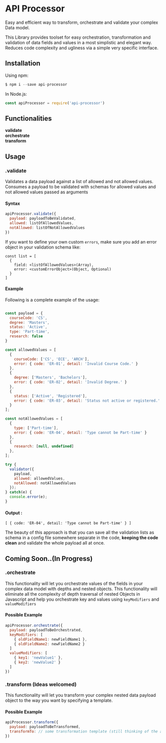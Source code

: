 # API Processor
Easy and efficient way to transform, orchestrate and validate your complex Data model.<br/>

This Library provides toolset for easy orchestration, transformation and validation of data fields and values in a most simplistic and elegant way.
Reduces code complexity and ugliness via a simple very specific interface.

## Installation

Using npm:

```javascript
$ npm i --save api-processor
```

In Node.js:

```javascript
const apiProcessor = require('api-processor')
```

## Functionalities
<b>validate <br/>
orchestrate<br/>
transform<br/></b>

## Usage

### .validate
Validates a data payload against a list of allowed and not allowed values.<br/>
Consumes a payload to be validated with schemas for allowed values and not allowed values passed as arguments

#### Syntax
```javascript
apiProcessor.validate({
  payload: payloadToBeValidated,
  allowed: listOfAllowedValues,
  notAllowed: listOfNotAllowedValues
})
```

If you want to define your own custom `errors`, make sure you add an error object in your validation schema like:

```
const list = [
  {
    field: <listOfAllowedValues>(Array),
    error: <customErrorObject>(Object, Optional)
  }
]
```

#### Example
Following is a complete example of the usage:

```javascript

const payload = {
  courseCode: 'CS',
  degree: 'Masters',
  status: 'Active',
  type: 'Part-time',
  research: false
}

const allowedValues = [
  {
    courseCode: ['CS', 'ECE', 'ARCH'],
    error: { code: 'ER-01', detail: 'Invalid Course Code.' }
  },
  {
    degree: ['Masters', 'Bachelors'],
    error: { code: 'ER-02', detail: 'Invalid Degree.' }
  },
  {
    status: ['Active', 'Registered'],
    error: { code: 'ER-03', detail: 'Status not active or registered.' }
  }
];

const notAllowedValues = [
  {
    type: ['Part-time'],
    error: { code: 'ER-04', detail: 'Type cannot be Part-time' }
  },
  {
    research: [null, undefined]
  },
];

try {
  validator({
    payload,
    allowed: allowedValues,
    notAllowed: notAllowedValues
  });
} catch(e) {
  console.error(e);
}
```

#### Output :
 `[ { code: 'ER-04', detail: 'Type cannot be Part-time' } ]`

The beauty of this approach is that you can save all the validation lists as schema in a config file somewhere separate in the code, <b>keeping the code clean</b> and validate the whole payload all at once.


## Coming Soon..(In Progress)

### .orchestrate
This functionality will let you orchestrate values of the fields in your complex data model with depths and nested objects.
This functionality will eliminate all the complexity of depth traversal of nested Objects in Javascript and help you orchestrate key and values using `keyModifiers` and `valueModifiers`

#### Possible Example
```javascript
apiProcessor.orchestrate({
  payload: payloadToBeOrchestrated,
  keyModifiers: [
    { oldFieldName1: newFieldName1 },
    { oldFieldName2: newFieldName2 }
  ]
  valueModifiers: [
    { key1: 'newValue1' },
    { key2: 'newValue2' }
  ]
})
```

### .transform (Ideas welcomed)
This functionality will let you transform your complex nested data payload object to the way you want by specifying a template.

#### Possible Example
```javascript
apiProcessor.transform({
  payload: payloadToBeTransformed,
  transformTo: // some transformation template (still thinking of the approach..)
})
```
